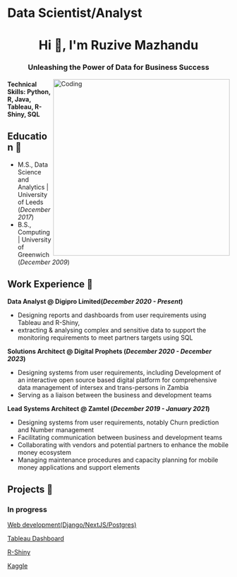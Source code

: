 # Data Scientist/Analyst 
<h1 align="center">Hi 👋, I'm Ruzive Mazhandu</h1>
<h3 align="center">Unleashing the Power of Data for Business Success</h3>
<img align="right" alt="Coding" width="400" src="https://www.caxsol.com/assets/img/data-analysis.gif">

#### Technical Skills: Python, R, Java, Tableau, R-Shiny, SQL

## Education			🔭					       		
- M.S., Data Science and Analytics	| University of Leeds (_December 2017_)	 			        		
- B.S., Computing | University of Greenwich  (_December 2009_)

## Work Experience  🔭
**Data Analyst @ Digipro Limited(_December 2020 - Present_)**
- Designing reports and dashboards from user requirements using Tableau and R-Shiny,
- extracting & analysing complex and sensitive data to support the monitoring requirements to meet partners targets using SQL

**Solutions Architect @ Digital Prophets  (_December 2020 - December 2023_)**
- Designing systems from user requirements, including Development of an interactive open source based digital platform for comprehensive data management of intersex and trans-persons in Zambia
- Serving as a liaison between the business and development teams
  
**Lead Systems Architect @ Zamtel  (_December 2019 - January 2021_)**
- Designing systems from user requirements, notably Churn prediction and Number management
- Facilitating communication between business and development teams
- Collaborating with vendors and potential partners to enhance the mobile money ecosystem
- Managing maintenance procedures and capacity planning for mobile money applications and support elements
  

## Projects 🔭

### In progress
[Web development(Django/NextJS/Postgres)](https://www.wilgrajo.com)

[Tableau Dashboard](https://public.tableau.com/app/profile/ruzive.mazhandu/viz/FirstSteps-Learning1/SuperstoreDashboard?publish=yes)

[R-Shiny](https://ruzml.shinyapps.io/ShinyD/_w_c1828248/_w_1eb11b4e/#!/)

[Kaggle](https://www.kaggle.com/code/ruzive/customer-shopping-trends/notebook)



